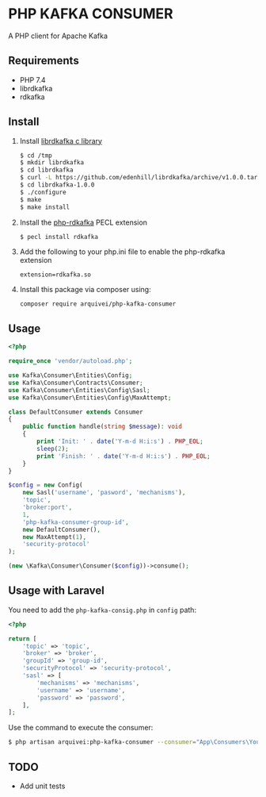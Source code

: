 # PHP KAFKA CONSUMER

A PHP client for Apache Kafka

## Requirements

+ PHP 7.4
+ librdkafka
+ rdkafka


## Install

1. Install [librdkafka c library](https://github.com/edenhill/librdkafka)

    ```bash
    $ cd /tmp
    $ mkdir librdkafka
    $ cd librdkafka
    $ curl -L https://github.com/edenhill/librdkafka/archive/v1.0.0.tar.gz | tar xz
    $ cd librdkafka-1.0.0
    $ ./configure
    $ make
    $ make install
    ```

2. Install the [php-rdkafka](https://github.com/arnaud-lb/php-rdkafka) PECL extension

    ```bash
    $ pecl install rdkafka
    ```

3. Add the following to your php.ini file to enable the php-rdkafka extension

    `extension=rdkafka.so`

4. Install this package via composer using:

    `composer require arquivei/php-kafka-consumer`
    
## Usage 

```php
<?php

require_once 'vendor/autoload.php';

use Kafka\Consumer\Entities\Config;
use Kafka\Consumer\Contracts\Consumer;
use Kafka\Consumer\Entities\Config\Sasl;
use Kafka\Consumer\Entities\Config\MaxAttempt;

class DefaultConsumer extends Consumer
{
    public function handle(string $message): void
    {
        print 'Init: ' . date('Y-m-d H:i:s') . PHP_EOL;
        sleep(2);
        print 'Finish: ' . date('Y-m-d H:i:s') . PHP_EOL;
    }
}

$config = new Config(
    new Sasl('username', 'pasword', 'mechanisms'),
    'topic',
    'broker:port',
    1,
    'php-kafka-consumer-group-id',
    new DefaultConsumer(),
    new MaxAttempt(1),
    'security-protocol'
);

(new \Kafka\Consumer\Consumer($config))->consume();

```

## Usage with Laravel

You need to add the `php-kafka-consig.php` in `config` path:

```php
<?php

return [
    'topic' => 'topic',
    'broker' => 'broker',
    'groupId' => 'group-id',
    'securityProtocol' => 'security-protocol',
    'sasl' => [
        'mechanisms' => 'mechanisms',
        'username' => 'username',
        'password' => 'password',
    ],
];

```

Use the command to execute the consumer:

```bash
$ php artisan arquivei:php-kafka-consumer --consumer="App\Consumers\YourConsumer" --commit=1
```

## TODO

- Add unit tests
